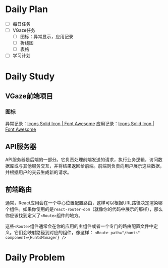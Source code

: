 # Daily Plan
- [ ] 每日任务
- [ ] VGaze任务
	- [ ] 图标：异常显示，应用记录
	- [ ] 折线图
	- [ ] 表格
- [ ] 学习计划
# Daily Study
## VGaze前端项目
### 图标
异常记录：[Icons Solid Icon | Font Awesome](https://fontawesome.com/v6/icons/circle-exclamation?f=classic&s=solid)
应用记录：[Icons Solid Icon | Font Awesome](https://fontawesome.com/v6/icons/desktop?f=classic&s=solid)
## API服务器
API服务器是后端的一部分。它负责处理前端发送的请求，执行业务逻辑，访问数据库或与其他服务交互，并将结果返回给前端。前端则负责向用户展示这些数据，并根据用户的交云生成新的请求。
## 前端路由
通常，React应用会在一个中心位置配置路由，这样可以根据URL路径决定渲染哪个组件。如果你使用的是`react-router-dom`（就像你的代码中展示的那样），那么你应该找到定义了`<Route>`组件的地方。

这些`<Route>`组件通常会在你的应用的主组件或者一个专门的路由配置文件中定义。它们会映射路径到对应的组件，像这样：
`<Route path="/hunts" component={HuntsManager} />`
# Daily Problem
